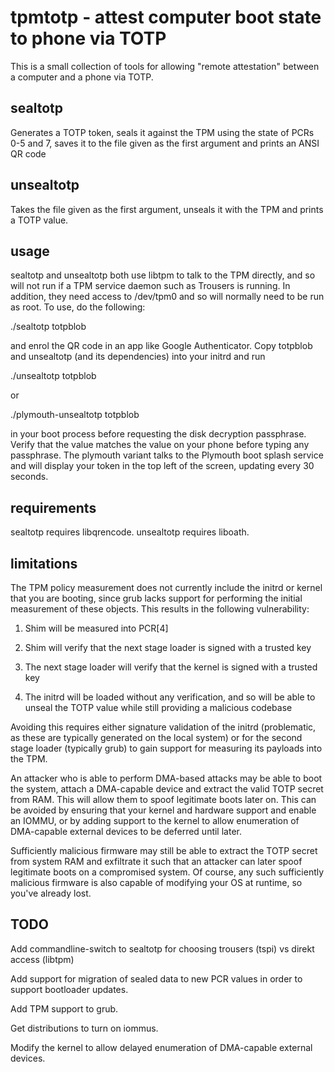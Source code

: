 # tpmtotp - attest computer boot state to phone via TOTP

This is a small collection of tools for allowing "remote attestation" between
a computer and a phone via TOTP.

## sealtotp

Generates a TOTP token, seals it against the TPM using the state of PCRs 0-5
and 7, saves it to the file given as the first argument and prints an ANSI QR
code

## unsealtotp

Takes the file given as the first argument, unseals it with the TPM and
prints a TOTP value.

## usage

sealtotp and unsealtotp both use libtpm to talk to the TPM directly, and so
will not run if a TPM service daemon such as Trousers is running. In
addition, they need access to /dev/tpm0 and so will normally need to be run
as root. To use, do the following:

./sealtotp totpblob

and enrol the QR code in an app like Google Authenticator. Copy totpblob and
unsealtotp (and its dependencies) into your initrd and run

./unsealtotp totpblob

or

./plymouth-unsealtotp totpblob

in your boot process before requesting the disk decryption
passphrase. Verify that the value matches the value on your phone before
typing any passphrase. The plymouth variant talks to the Plymouth boot
splash service and will display your token in the top left of the screen,
updating every 30 seconds.

## requirements

sealtotp requires libqrencode. unsealtotp requires liboath.

## limitations

The TPM policy measurement does not currently include the initrd or kernel
that you are booting, since grub lacks support for performing the initial
measurement of these objects. This results in the following vulnerability:

1) Shim will be measured into PCR[4]

2) Shim will verify that the next stage loader is signed with a trusted key

3) The next stage loader will verify that the kernel is signed with a
trusted key

4) The initrd will be loaded without any verification, and so will be able
to unseal the TOTP value while still providing a malicious codebase

Avoiding this requires either signature validation of the initrd
(problematic, as these are typically generated on the local system) or for
the second stage loader (typically grub) to gain support for measuring its
payloads into the TPM.

An attacker who is able to perform DMA-based attacks may be able to boot the
system, attach a DMA-capable device and extract the valid TOTP secret from
RAM. This will allow them to spoof legitimate boots later on. This can be
avoided by ensuring that your kernel and hardware support and enable an
IOMMU, or by adding support to the kernel to allow enumeration of
DMA-capable external devices to be deferred until later.

Sufficiently malicious firmware may still be able to extract the TOTP secret
from system RAM and exfiltrate it such that an attacker can later spoof
legitimate boots on a compromised system. Of course, any such sufficiently
malicious firmware is also capable of modifying your OS at runtime, so
you've already lost.

## TODO

Add commandline-switch to sealtotp for choosing trousers (tspi) vs direkt
access (libtpm)

Add support for migration of sealed data to new PCR values in order to
support bootloader updates.

Add TPM support to grub.

Get distributions to turn on iommus.

Modify the kernel to allow delayed enumeration of DMA-capable external
devices.
